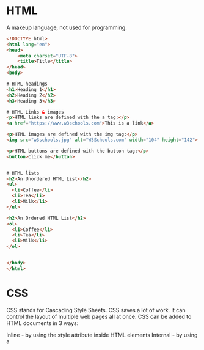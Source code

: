 # HTML
A makeup language, not used for programming.

```html
<!DOCTYPE html>
<html lang="en">
<head>
    <meta charset="UTF-8">
    <title>Title</title>
</head>
<body>

# HTML headings
<h1>Heading 1</h1>
<h2>Heading 2</h2>
<h3>Heading 3</h3>

# HTML Links & images
<p>HTML links are defined with the a tag:</p>
<a href="https://www.w3schools.com">This is a link</a>

<p>HTML images are defined with the img tag:</p>
<img src="w3schools.jpg" alt="W3Schools.com" width="104" height="142">

<p>HTML buttons are defined with the button tag:</p>
<button>Click me</button>


# HTML lists
<h2>An Unordered HTML List</h2>
<ul>
  <li>Coffee</li>
  <li>Tea</li>
  <li>Milk</li>
</ul>  

<h2>An Ordered HTML List</h2>
<ol>
  <li>Coffee</li>
  <li>Tea</li>
  <li>Milk</li>
</ol> 


</body>
</html>
```
# CSS
CSS stands for Cascading Style Sheets. CSS saves a lot of work. It can control the layout of multiple web pages all at once.
CSS can be added to HTML documents in 3 ways:

Inline - by using the style attribute inside HTML elements
Internal - by using a <style> element in the <head> section
External - by using a <link> element to link to an external CSS file